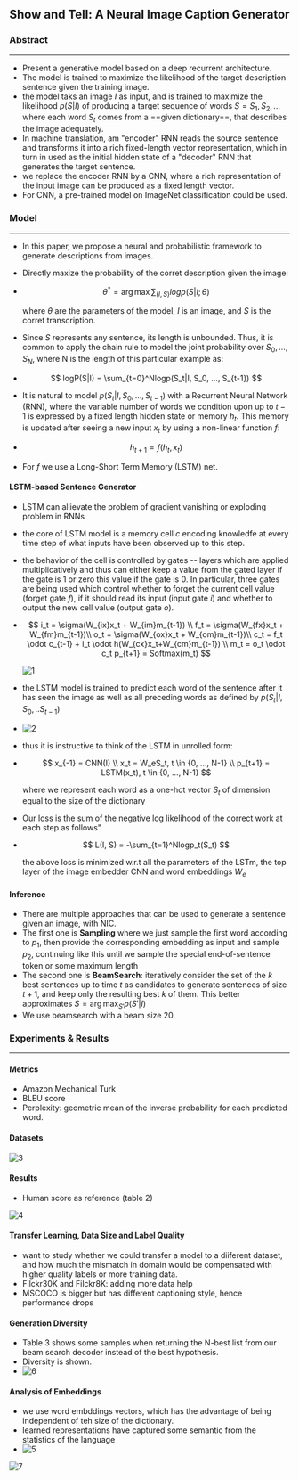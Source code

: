 ## Show and Tell: A Neural Image Caption Generator

### Abstract

------

- Present a generative model based on a deep recurrent architecture.
- The model is trained to maximize the likelihood of the target description sentence given the training image.
- the model taks an image $I$ as input, and is trained to maximize the likelihood $p(S|I)$ of producing a target sequence of words $S = {S_1, S_2, ...}$ where each word $S_t$ comes from a ==given dictionary==, that describes the image adequately.
- In machine translation, am "encoder" RNN reads the source sentence and transforms it into a rich fixed-length vector representation, which in turn in used as the initial hidden state of a "decoder" RNN that generates the target sentence.
- we replace the encoder RNN by a CNN, where a rich representation of the input image can be produced as a fixed length vector.
- For CNN, a pre-trained model on ImageNet classification could be used.



### Model

------

- In this paper, we propose a neural and probabilistic framework to generate descriptions from images.

- Directly maxize the probability of the corret description given the image:

- $$
  \theta^* = \arg\max \sum_{(I, S)}logp(S|I; \theta)
  $$

  where $\theta$ are the parameters of the model, $I$ is an image, and $S$ is the corret transcription. 

- Since $S$ represents any sentence, its length is unbounded. Thus, it is common to apply the chain rule to model the joint probability over $S_0, ..., S_N$, where N is the length of this particular example as:

- $$
  logP(S|I) = \sum_{t=0}^Nlogp(S_t|I, S_0, ..., S_{t-1})
  $$

- It is natural to model $p(S_t|I, S_0, ..., S_{t-1})$ with a Recurrent Neural Network (RNN), where the variable number of words we condition upon up to $t-1$ is expressed by a fixed length hidden state or memory $h_t$. This memory is updated after seeing a new input $x_t$ by using a non-linear function $f$:

- $$
  h_{t+1} = f(h_t, x_t)
  $$

- For $f$ we use a Long-Short Term Memory (LSTM) net.



#### LSTM-based Sentence Generator

- LSTM can allievate the problem of gradient vanishing or exploding problem in RNNs

- the core of LSTM model is a memory cell $c$ encoding knowledfe at every time step of what inputs have been observed up to this step.

- the behavior of the cell is controlled by gates -- layers which are applied multiplicatively and thus can either keep a value from the gated layer if the gate is 1 or zero this value if the gate is 0. In particular, three gates are being used which control whether to forget the current cell value (forget gate $f$), if it should read its input (input gate $i$) and whether to output the new cell value (output gate $o$).

- $$
  i_t = \sigma(W_{ix}x_t + W_{im}m_{t-1}) \\
  f_t = \sigma(W_{fx}x_t + W_{fm}m_{t-1})\\
  o_t = \sigma(W_{ox}x_t + W_{om}m_{t-1})\\
  c_t = f_t \odot c_{t-1} + i_t \odot h(W_{cx}x_t+W_{cm}m_{t-1}) \\
  m_t = o_t \odot c_t
  p_{t+1} = Softmax(m_t)
  $$

  ![1](./res/1.png)

- the LSTM model is trained to predict each word of the sentence after it has seen the image as well as all preceding words as defined by $p(S_t|I, S_0, .. S_{t-1})$

- ![2](./res/2.png)

- thus it is instructive to think of the LSTM in unrolled form:

- $$
  x_{-1} = CNN(I) \\
  x_t = W_eS_t, t \in {0, ..., N-1} \\
  p_{t+1} = LSTM(x_t), t \in {0, ..., N-1}
  $$

  where we represent each word as a one-hot vector $S_t$ of dimension equal to the size of the dictionary

- Our loss is the sum of the negative log likelihood of the correct work at each step as follows"

- $$
  L(I, S) = -\sum_{t=1}^Nlogp_t(S_t)
  $$

  the above loss is minimized w.r.t all the parameters of the LSTm, the top layer of the image embedder CNN and word embeddings $W_e$



#### Inference

- There are multiple approaches that can be used to generate a sentence given an image, with NIC.
- The first one is **Sampling** where we just sample the first word according to $p_1$, then provide the corresponding embedding as input and sample $p_2$, continuing like this until we sample the special end-of-sentence token or some maximum length
- The second one is **BeamSearch**: iteratively consider the set of the $k$ best sentences up to time $t$ as candidates to generate sentences of size $t+1$, and keep only the resulting best $k$ of them. This better approximates $S = \arg\max_{S'}p(S'|I)$
- We use beamsearch with a beam size 20.



### Experiments & Results

------

#### Metrics

- Amazon Mechanical Turk
- BLEU score
- Perplexity: geometric mean of the inverse probability for each predicted word.



#### Datasets

![3](./res/3.png)



#### Results

- Human score as reference (table 2)

![4](./res/4.png)

#### Transfer Learning, Data Size and Label Quality

- want to study whether we could transfer a model to a diiferent dataset, and how much the mismatch in domain would be compensated with higher quality labels or more training data.
- Filckr30K and Filckr8K: adding more data help
- MSCOCO is bigger but has different captioning style, hence performance drops



#### Generation Diversity

- Table 3 shows some samples when returning the N-best list from our beam search decoder instead of the best hypothesis.
- Diversity is shown.
- ![6](./res/6.png)



#### Analysis of Embeddings

- we use word embddings vectors, which has the advantage of being independent of teh size of the dictionary.
- learned representations have captured some semantic from the statistics of the language
- ![5](./res/5.png)

![7](./res/7.png)